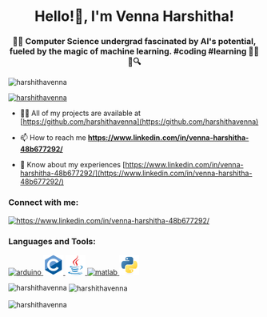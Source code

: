 <h1 align="center">Hello!👋, I'm Venna Harshitha!</h1>
<h3 align="center">👨‍💻 Computer Science undergrad fascinated by AI's potential, fueled by the magic of machine learning. #coding #learning 🚀✨🤖🔍</h3>

<p align="left"> <img src="https://komarev.com/ghpvc/?username=harshithavenna&label=Profile%20views&color=0e75b6&style=flat" alt="harshithavenna" /> </p>

<p align="left"> <a href="https://github.com/ryo-ma/github-profile-trophy"><img src="https://github-profile-trophy.vercel.app/?username=harshithavenna" alt="harshithavenna" /></a> </p>

- 👨‍💻 All of my projects are available at [https://github.com/harshithavenna](https://github.com/harshithavenna)

- 📫 How to reach me **https://www.linkedin.com/in/venna-harshitha-48b677292/**

- 📄 Know about my experiences [https://www.linkedin.com/in/venna-harshitha-48b677292/](https://www.linkedin.com/in/venna-harshitha-48b677292/)

<h3 align="left">Connect with me:</h3>
<p align="left">
<a href="https://linkedin.com/in/https://www.linkedin.com/in/venna-harshitha-48b677292/" target="blank"><img align="center" src="https://raw.githubusercontent.com/rahuldkjain/github-profile-readme-generator/master/src/images/icons/Social/linked-in-alt.svg" alt="https://www.linkedin.com/in/venna-harshitha-48b677292/" height="30" width="40" /></a>
</p>

<h3 align="left">Languages and Tools:</h3>
<p align="left"> <a href="https://www.arduino.cc/" target="_blank" rel="noreferrer"> <img src="https://cdn.worldvectorlogo.com/logos/arduino-1.svg" alt="arduino" width="40" height="40"/> </a> <a href="https://www.cprogramming.com/" target="_blank" rel="noreferrer"> <img src="https://raw.githubusercontent.com/devicons/devicon/master/icons/c/c-original.svg" alt="c" width="40" height="40"/> </a> <a href="https://www.java.com" target="_blank" rel="noreferrer"> <img src="https://raw.githubusercontent.com/devicons/devicon/master/icons/java/java-original.svg" alt="java" width="40" height="40"/> </a> <a href="https://www.mathworks.com/" target="_blank" rel="noreferrer"> <img src="https://upload.wikimedia.org/wikipedia/commons/2/21/Matlab_Logo.png" alt="matlab" width="40" height="40"/> </a> <a href="https://www.python.org" target="_blank" rel="noreferrer"> <img src="https://raw.githubusercontent.com/devicons/devicon/master/icons/python/python-original.svg" alt="python" width="40" height="40"/> </a> </p>

<p><img align="left" src="https://github-readme-stats.vercel.app/api/top-langs?username=harshithavenna&show_icons=true&locale=en&layout=compact" alt="harshithavenna" /></p>

<p>&nbsp;<img align="center" src="https://github-readme-stats.vercel.app/api?username=harshithavenna&show_icons=true&locale=en" alt="harshithavenna" /></p>

<p><img align="center" src="https://github-readme-streak-stats.herokuapp.com/?user=harshithavenna&" alt="harshithavenna" /></p>

